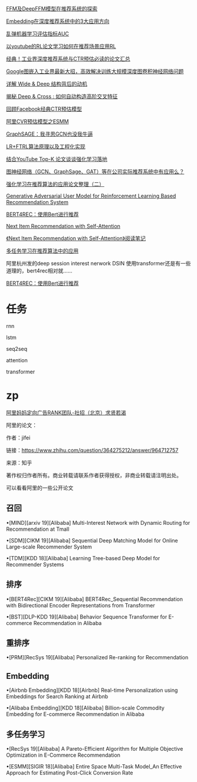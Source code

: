 [FFM及DeepFFM模型在推荐系统的探索](https://zhuanlan.zhihu.com/p/67795161)

[Embedding在深度推荐系统中的3大应用方向](https://zhuanlan.zhihu.com/p/67218758)

[乱弹机器学习评估指标AUC](https://zhuanlan.zhihu.com/p/52930683)

[以youtube的RL论文学习如何在推荐场景应用RL](https://zhuanlan.zhihu.com/p/77494496)

[经典！工业界深度推荐系统与CTR预估必读的论文汇总](https://zhuanlan.zhihu.com/p/83103245)

[Google图嵌入工业界最新大招，高效解决训练大规模深度图卷积神经网络问题](https://zhuanlan.zhihu.com/p/85950252)

[详解 Wide & Deep 结构背后的动机](https://zhuanlan.zhihu.com/p/53361519)

[揭秘 Deep & Cross : 如何自动构造高阶交叉特征](https://zhuanlan.zhihu.com/p/55234968)

[回顾Facebook经典CTR预估模型](https://zhuanlan.zhihu.com/p/57987311)

[阿里CVR预估模型之ESMM](https://zhuanlan.zhihu.com/p/57481330)

[GraphSAGE：我寻思GCN也没我牛逼](https://zhuanlan.zhihu.com/p/74242097)

[LR+FTRL算法原理以及工程化实现](https://zhuanlan.zhihu.com/p/55135954)

[结合YouTube Top-K 论文谈谈强化学习落地](https://zhuanlan.zhihu.com/p/92839767)

[图神经网络（GCN、GraphSage、GAT）等在公司实际推荐系统中有应用么？](https://www.zhihu.com/question/315872728)

[强化学习在推荐算法的应用论文整理（二）](https://zhuanlan.zhihu.com/p/77694065)

[Generative Adversarial User Model for Reinforcement Learning Based Recommendation System](http://proceedings.mlr.press/v97/chen19f/chen19f.pdf)

[BERT4REC：使用Bert进行推荐](https://zhuanlan.zhihu.com/p/97123417)

[Next Item Recommendation with Self-Attention](https://blog.csdn.net/qq_40210472/article/details/89819021)

[《Next Item Recommendation with Self-Attention》阅读笔记](http://www.rabin.tech/2019/01/11/%E3%80%8ANext-Item-Recommendation-with-Self-Attention%E3%80%8B%E9%98%85%E8%AF%BB%E7%AC%94%E8%AE%B0/)

[多任务学习在推荐算法中的应用](https://zhuanlan.zhihu.com/p/109835504)

阿里杭州发的deep session interest nerwork DSIN 使用transformer还是有一些道理的，bert4rec相对就……

[BERT4REC：使用Bert进行推荐](https://zhuanlan.zhihu.com/p/97123417)



# 任务

rnn

lstm

seq2seq

attention

transformer

# zp

[阿里妈妈定向广告RANK团队-社招（北京）求贤若渴](https://zhuanlan.zhihu.com/p/81360918)



阿里的论文：

作者：jifei

链接：https://www.zhihu.com/question/364275212/answer/964712757

来源：知乎

著作权归作者所有。商业转载请联系作者获得授权，非商业转载请注明出处。

可以看看阿里的一些公开论文

## 召回

•[MIND][arxiv 19][Alibaba] Multi-Interest Network with Dynamic Routing for Recommendation at Tmall

•[SDM][CIKM 19][Alibaba] Sequential Deep Matching Model for Online Large-scale Recommender System

•[TDM][KDD 18][Alibaba] Learning Tree-based Deep Model for Recommender Systems

## 排序

•[BERT4Rec][CIKM 19][Alibaba] BERT4Rec_Sequential Recommendation with Bidirectional Encoder Representations from Transformer

•[BST][DLP-KDD 19][Alibaba] Behavior Sequence Transformer for E-commerce Recommendation in Alibaba

## 重排序

•[PRM][RecSys 19][Alibaba] Personalized Re-ranking for Recommendation

## Embedding

•[Airbnb Embedding][KDD 18][Airbnb] Real-time Personalization using Embeddings for Search Ranking at Airbnb

•[Alibaba Embedding][KDD 18][Alibaba] Billion-scale Commodity Embedding for E-commerce Recommendation in Alibaba

## 多任务学习

•[RecSys 19][Alibaba] A Pareto-Efficient Algorithm for Multiple Objective Optimization in E-Commerce Recommendation

•[ESMM][SIGIR 18][Alibaba] Entire Space Multi-Task Model_An Effective Approach for Estimating Post-Click Conversion Rate